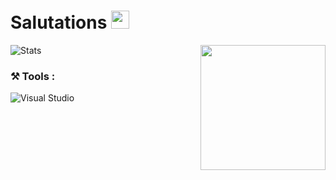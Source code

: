 # Salutations <img src="https://github.com/TheDudeThatCode/TheDudeThatCode/blob/master/Assets/Hi.gif" width="29px">

<img align='right' src='https://user-images.githubusercontent.com/5713670/87202985-820dcb80-c2b6-11ea-9f56-7ec461c497c3.gif' width='200'>

![Stats](https://github-readme-stats.vercel.app/api?username=VinceGsm&show_icons=true&count_private=true&theme=chartreuse-dark&hide=stars)
  

<h3>⚒ Tools :</h3> 
<a target="_blank"><img alt="Visual Studio" src="https://img.shields.io/badge/Visual%20Studio-%2312100E.svg?logo=visual-studio&style=for-the-badge&logoColor=purple"/></a>
